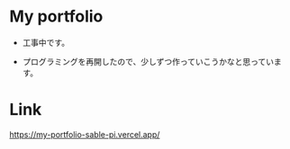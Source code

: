 # My portfolio

* 工事中です。

* プログラミングを再開したので、少しずつ作っていこうかなと思っています。

# Link

https://my-portfolio-sable-pi.vercel.app/